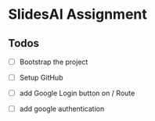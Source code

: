 # SlidesAI Assignment

## Todos

- [ ] Bootstrap the project
- [ ] Setup GitHub
- [ ] add Google Login button on / Route
- [ ] add google authentication

